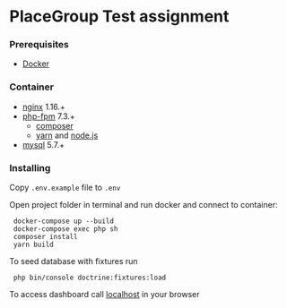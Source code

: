 # PlaceGroup Test assignment


### Prerequisites
* [Docker](https://www.docker.com/)

### Container
 - [nginx](https://pkgs.alpinelinux.org/packages?name=nginx&branch=v3.10) 1.16.+
 - [php-fpm](https://pkgs.alpinelinux.org/packages?name=php7&branch=v3.10) 7.3.+
    - [composer](https://getcomposer.org/) 
    - [yarn](https://yarnpkg.com/lang/en/) and [node.js](https://nodejs.org/en/) 
- [mysql](https://hub.docker.com/_/mysql/) 5.7.+

### Installing

Copy `.env.example` file to `.env`


Open project folder in terminal and run docker and connect to container:
```
 docker-compose up --build
 docker-compose exec php sh
 composer install
 yarn build
```

To seed database with fixtures run
```
 php bin/console doctrine:fixtures:load
```

To access dashboard call [localhost](http://localhost/) in your browser
 
